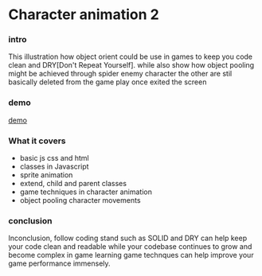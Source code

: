 # Character animation 2

### intro

This illustration how object orient could be use in games to keep you code clean and DRY[Don't Repeat Yourself]. while also show how object pooling might be achieved through spider enemy character the other are stil basically deleted from the game play once exited the screen

### demo

<div>
<!-- images go here -->

[demo](illustration.mp4)

</div>

### What it covers

- basic js css and html
- classes in Javascript
- sprite animation
- extend, child and parent classes
- game techniques in character animation
- object pooling character movements

### conclusion

Inconclusion, follow coding stand such as SOLID and DRY can help keep your code clean and readable while your codebase continues to grow and become complex in game learning game technques can help improve your game performance immensely.
